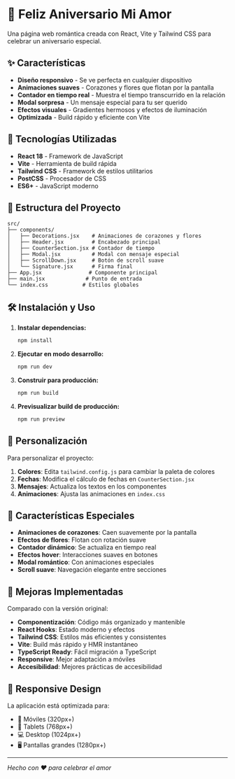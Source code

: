 # 💝 Feliz Aniversario Mi Amor

Una página web romántica creada con React, Vite y Tailwind CSS para celebrar un aniversario especial.

## ✨ Características

- **Diseño responsivo** - Se ve perfecta en cualquier dispositivo
- **Animaciones suaves** - Corazones y flores que flotan por la pantalla
- **Contador en tiempo real** - Muestra el tiempo transcurrido en la relación
- **Modal sorpresa** - Un mensaje especial para tu ser querido
- **Efectos visuales** - Gradientes hermosos y efectos de iluminación
- **Optimizada** - Build rápido y eficiente con Vite

## 🚀 Tecnologías Utilizadas

- **React 18** - Framework de JavaScript
- **Vite** - Herramienta de build rápida
- **Tailwind CSS** - Framework de estilos utilitarios
- **PostCSS** - Procesador de CSS
- **ES6+** - JavaScript moderno

## 📁 Estructura del Proyecto

```
src/
├── components/
│   ├── Decorations.jsx    # Animaciones de corazones y flores
│   ├── Header.jsx         # Encabezado principal
│   ├── CounterSection.jsx # Contador de tiempo
│   ├── Modal.jsx          # Modal con mensaje especial
│   ├── ScrollDown.jsx     # Botón de scroll suave
│   └── Signature.jsx      # Firma final
├── App.jsx               # Componente principal
├── main.jsx             # Punto de entrada
└── index.css           # Estilos globales
```

## 🛠️ Instalación y Uso

1. **Instalar dependencias:**

   ```bash
   npm install
   ```

2. **Ejecutar en modo desarrollo:**

   ```bash
   npm run dev
   ```

3. **Construir para producción:**

   ```bash
   npm run build
   ```

4. **Previsualizar build de producción:**
   ```bash
   npm run preview
   ```

## 🎨 Personalización

Para personalizar el proyecto:

1. **Colores**: Edita `tailwind.config.js` para cambiar la paleta de colores
2. **Fechas**: Modifica el cálculo de fechas en `CounterSection.jsx`
3. **Mensajes**: Actualiza los textos en los componentes
4. **Animaciones**: Ajusta las animaciones en `index.css`

## 💖 Características Especiales

- **Animaciones de corazones**: Caen suavemente por la pantalla
- **Efectos de flores**: Flotan con rotación suave
- **Contador dinámico**: Se actualiza en tiempo real
- **Efectos hover**: Interacciones suaves en botones
- **Modal romántico**: Con animaciones especiales
- **Scroll suave**: Navegación elegante entre secciones

## 🌟 Mejoras Implementadas

Comparado con la versión original:

- **Componentización**: Código más organizado y mantenible
- **React Hooks**: Estado moderno y efectos
- **Tailwind CSS**: Estilos más eficientes y consistentes
- **Vite**: Build más rápido y HMR instantáneo
- **TypeScript Ready**: Fácil migración a TypeScript
- **Responsive**: Mejor adaptación a móviles
- **Accesibilidad**: Mejores prácticas de accesibilidad

## 📱 Responsive Design

La aplicación está optimizada para:

- 📱 Móviles (320px+)
- 📱 Tablets (768px+)
- 💻 Desktop (1024px+)
- 🖥️ Pantallas grandes (1280px+)

---

_Hecho con ❤️ para celebrar el amor_
